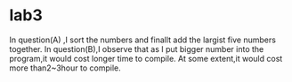 # lab3

In question(A) ,I sort the numbers and finallt add the largist five numbers together.
In question(B),I observe that as I put bigger number into the program,it would cost longer time to compile. 
At some extent,it would cost more than2~3hour to compile. 
